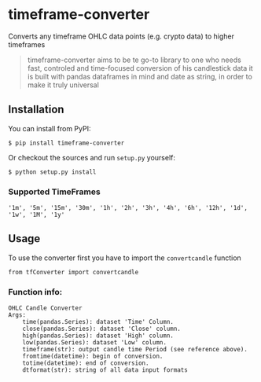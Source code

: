 # timeframe-converter
Converts any timeframe OHLC data points (e.g. crypto data) to higher timeframes

> timeframe-converter aims to be te go-to library to one who needs fast, controled and time-focused conversion of his candlestick data
> it is built with pandas dataframes in mind and date as string, in order to make it truly universal

## Installation

You can install from PyPI:

```
$ pip install timeframe-converter
```

Or checkout the sources and run ``setup.py`` yourself:

```
$ python setup.py install
```

### Supported TimeFrames 

```
'1m', '5m', '15m', '30m', '1h', '2h', '3h', '4h', '6h', '12h', '1d', '1w', '1M', '1y'
```

## Usage
To use the converter first you have to import the ``convertcandle`` function

```
from tfConverter import convertcandle
```

### Function info:
```
OHLC Candle Converter
Args:
    time(pandas.Series): dataset 'Time' Column.
    close(pandas.Series): dataset 'Close' column.
    high(pandas.Series): dataset 'High' column.
    low(pandas.Series): dataset 'Low' column.
    timeframe(str): output candle time Period (see reference above).
    fromtime(datetime): begin of conversion.
    totime(datetime): end of conversion.
    dtformat(str): string of all data input formats
```
